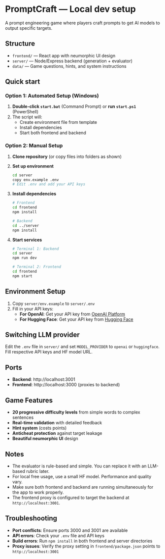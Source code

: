 # PromptCraft — Local dev setup

A prompt engineering game where players craft prompts to get AI models to output specific targets.

## Structure
- `frontend/` — React app with neumorphic UI design
- `server/` — Node/Express backend (generation + evaluator)
- `data/` — Game questions, hints, and system instructions

## Quick start

### Option 1: Automated Setup (Windows)
1. **Double-click `start.bat`** (Command Prompt) or **run `start.ps1`** (PowerShell)
2. The script will:
   - Create environment file from template
   - Install dependencies
   - Start both frontend and backend

### Option 2: Manual Setup

1. **Clone repository** (or copy files into folders as shown)

2. **Set up environment**
   ```bash
   cd server
   copy env.example .env
   # Edit .env and add your API keys
   ```

3. **Install dependencies**
   ```bash
   # Frontend
   cd frontend
   npm install
   
   # Backend
   cd ../server
   npm install
   ```

4. **Start services**
   ```bash
   # Terminal 1: Backend
   cd server
   npm run dev
   
   # Terminal 2: Frontend
   cd frontend
   npm start
   ```

## Environment Setup

1. Copy `server/env.example` to `server/.env`
2. Fill in your API keys:
   - **For OpenAI**: Get your API key from [OpenAI Platform](https://platform.openai.com/api-keys)
   - **For Hugging Face**: Get your API key from [Hugging Face](https://huggingface.co/settings/tokens)

## Switching LLM provider

Edit the `.env` file in `server/` and set `MODEL_PROVIDER` to `openai` or `huggingface`. Fill respective API keys and HF model URL.

## Ports

- **Backend**: http://localhost:3001
- **Frontend**: http://localhost:3000 (proxies to backend)

## Game Features

- **20 progressive difficulty levels** from simple words to complex sentences
- **Real-time validation** with detailed feedback
- **Hint system** (costs points)
- **Anticheat protection** against target leakage
- **Beautiful neumorphic UI** design

## Notes

- The evaluator is rule-based and simple. You can replace it with an LLM-based rubric later.
- For local free usage, use a small HF model. Performance and quality vary.
- Make sure both frontend and backend are running simultaneously for the app to work properly.
- The frontend proxy is configured to target the backend at `http://localhost:3001`.

## Troubleshooting

- **Port conflicts**: Ensure ports 3000 and 3001 are available
- **API errors**: Check your `.env` file and API keys
- **Build errors**: Run `npm install` in both frontend and server directories
- **Proxy issues**: Verify the proxy setting in `frontend/package.json` points to `http://localhost:3001`
